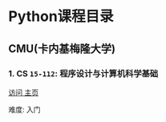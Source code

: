 #  Python课程目录
## CMU(卡内基梅隆大学)
### 1. CS `15-112`: 程序设计与计算机科学基础
[访问 主页](https://www.cs.cmu.edu/~112/index.html)

难度: 入门
